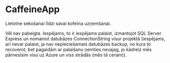 # CaffeineApp
Lietotne sekošanai līdzi savai kofeīna uzņemšanai.

Vēl nav pabeigta. Iespējams, to ir iespējams palaist, izmantojot SQL Server Express un nomainot datubāzes ConnectionString visur projektā (iespējams, arī nevar palaist, ja nav nepieciešamais datubāzes backup, no kura to recoverot, bet pagaidām ar palaišanu ņemties nevajag, jo kādreiz mēs pārnesīsim visu uz Azure un viss strādās (mēs tā ceram)). 
